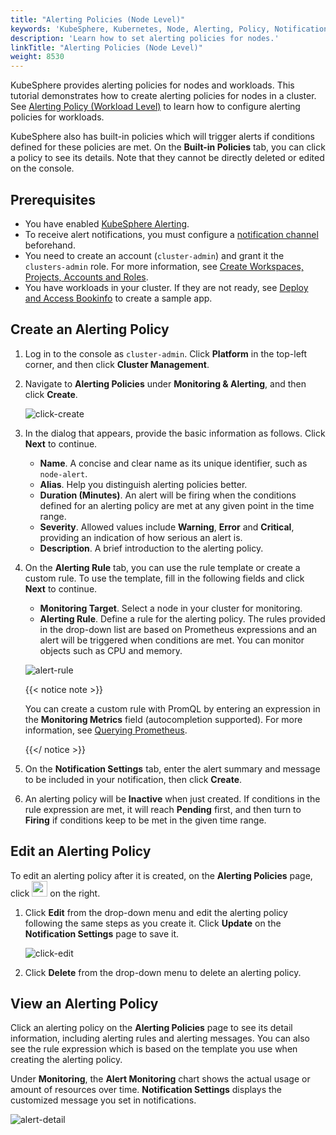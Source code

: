 ```yaml
---
title: "Alerting Policies (Node Level)"
keywords: 'KubeSphere, Kubernetes, Node, Alerting, Policy, Notification'
description: 'Learn how to set alerting policies for nodes.'
linkTitle: "Alerting Policies (Node Level)"
weight: 8530
---
```


KubeSphere provides alerting policies for nodes and workloads. This tutorial demonstrates how to create alerting policies for nodes in a cluster. See [Alerting Policy (Workload Level)](../../../project-user-guide/alerting/alerting-policy/) to learn how to configure alerting policies for workloads.

KubeSphere also has built-in policies which will trigger alerts if conditions defined for these policies are met. On the **Built-in Policies** tab, you can click a policy to see its details. Note that they cannot be directly deleted or edited on the console.

## Prerequisites

- You have enabled [KubeSphere Alerting](../../../pluggable-components/alerting/).
- To receive alert notifications, you must configure a [notification channel](../../../cluster-administration/platform-settings/notification-management/configure-email/) beforehand.
- You need to create an account (`cluster-admin`) and grant it the `clusters-admin` role. For more information, see [Create Workspaces, Projects, Accounts and Roles](../../../quick-start/create-workspace-and-project/#step-4-create-a-role).
- You have workloads in your cluster. If they are not ready, see [Deploy and Access Bookinfo](../../../quick-start/deploy-bookinfo-to-k8s/) to create a sample app.

## Create an Alerting Policy

1. Log in to the console as `cluster-admin`. Click **Platform** in the top-left corner, and then click **Cluster Management**.

2. Navigate to **Alerting Policies** under **Monitoring & Alerting**, and then click **Create**.

   ![click-create](/images/docs/cluster-administration/cluster-wide-alerting-and-notification/alerting-policies-node-level/click-create.png)

3. In the dialog that appears, provide the basic information as follows. Click **Next** to continue.

   - **Name**. A concise and clear name as its unique identifier, such as `node-alert`.
   - **Alias**. Help you distinguish alerting policies better.
   - **Duration (Minutes)**. An alert will be firing when the conditions defined for an alerting policy are met at any given point in the time range.
   - **Severity**. Allowed values include **Warning**, **Error** and **Critical**, providing an indication of how serious an alert is.
   - **Description**. A brief introduction to the alerting policy.

4. On the **Alerting Rule** tab, you can use the rule template or create a custom rule. To use the template, fill in the following fields and click **Next** to continue.

   - **Monitoring Target**. Select a node in your cluster for monitoring.
   - **Alerting Rule**. Define a rule for the alerting policy. The rules provided in the drop-down list are based on Prometheus expressions and an alert will be triggered when conditions are met. You can monitor objects such as CPU and memory.

   ![alert-rule](/images/docs/cluster-administration/cluster-wide-alerting-and-notification/alerting-policies-node-level/alert-rule.png)

   {{< notice note >}}

   You can create a custom rule with PromQL by entering an expression in the **Monitoring Metrics** field (autocompletion supported). For more information, see [Querying Prometheus](https://prometheus.io/docs/prometheus/latest/querying/basics/). 

   {{</ notice >}} 

5. On the **Notification Settings** tab, enter the alert summary and message to be included in your notification, then click **Create**.

6. An alerting policy will be **Inactive** when just created. If conditions in the rule expression are met, it will reach **Pending** first, and then turn to **Firing** if conditions keep to be met in the given time range.

## Edit an Alerting Policy

To edit an alerting policy after it is created, on the **Alerting Policies** page, click <img src="/images/docs/cluster-administration/cluster-wide-alerting-and-notification/alerting-policies-node-level/edit-policy.png" height="25px"> on the right.

1. Click **Edit** from the drop-down menu and edit the alerting policy following the same steps as you create it. Click **Update** on the **Notification Settings** page to save it.

   ![click-edit](/images/docs/cluster-administration/cluster-wide-alerting-and-notification/alerting-policies-node-level/click-edit.png)

2. Click **Delete** from the drop-down menu to delete an alerting policy.

## View an Alerting Policy

Click an alerting policy on the **Alerting Policies** page to see its detail information, including alerting rules and alerting messages. You can also see the rule expression which is based on the template you use when creating the alerting policy.

Under **Monitoring**, the **Alert Monitoring** chart shows the actual usage or amount of resources over time. **Notification Settings** displays the customized message you set in notifications.

![alert-detail](/images/docs/cluster-administration/cluster-wide-alerting-and-notification/alerting-policies-node-level/alert-detail.png)

